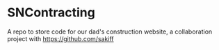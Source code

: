 # SNContracting
A repo to store code for our dad's construction website, a collaboration project with https://github.com/sakiff 
